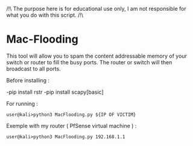 /!\ The purpose here is for educational use only, I am not responsible for what you do with this script. /!\


# Mac-Flooding
This tool will allow you to spam the content addressable memory of your switch or router to fill the busy ports. The router or switch will then broadcast to all ports.


Before installing :

-pip install rstr
-pip install scapy[basic]

For running : 

```
user@kali>python3 MacFlooding.py ${IP OF VICTIM}
```

Exemple with my router ( PfSense virtual machine ) : 

```
user@kali>python3 MacFlooding.py 192.168.1.1
```

